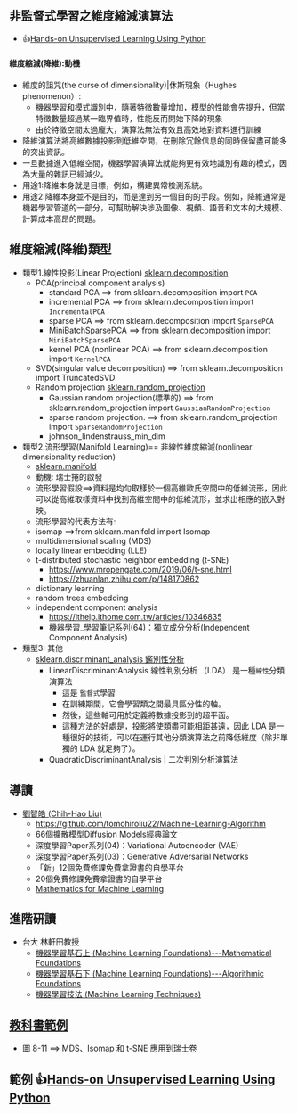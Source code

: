 ## 非監督式學習之維度縮減演算法
- 👍[Hands-on Unsupervised Learning Using Python](https://learning.oreilly.com/library/view/hands-on-unsupervised-learning/9781492035633/) 

#### 維度縮減(降維):動機
- 維度的詛咒(the curse of dimensionality)|休斯現象（Hughes phenomenon）:
  - 機器學習和模式識別中，隨著特徵數量增加，模型的性能會先提升，但當特徵數量超過某一臨界值時，性能反而開始下降的現象
  - 由於特徵空間太過龐大，演算法無法有效且高效地對資料進行訓練
- 降維演算法將高維數據投影到低維空間，在刪除冗餘信息的同時保留盡可能多的突出資訊。
- 一旦數據進入低維空間，機器學習演算法就能夠更有效地識別有趣的模式，因為大量的雜訊已經減少。
- 用途1:降維本身就是目標，例如，構建異常檢測系統。
- 用途2:降維本身並不是目的，而是達到另一個目的的手段。例如，降維通常是機器學習管道的一部分，可幫助解決涉及圖像、視頻、語音和文本的大規模、計算成本高昂的問題。

## 維度縮減(降維)類型 
- 類型1.線性投影(Linear Projection)  [sklearn.decomposition](https://scikit-learn.org/stable/api/sklearn.decomposition.html)
  - PCA(principal component analysis)
    - standard PCA ==> from sklearn.decomposition import `PCA`
    - incremental PCA ==>  from sklearn.decomposition import  `IncrementalPCA`
    - sparse PCA  ==>  from sklearn.decomposition import `SparsePCA`
    - MiniBatchSparsePCA ==> from sklearn.decomposition import `MiniBatchSparsePCA`
    - kernel PCA (nonlinear PCA) ==>  from sklearn.decomposition import `KernelPCA`
  - SVD(singular value decomposition) ==>  from sklearn.decomposition import TruncatedSVD
  - Random projection  [sklearn.random_projection](https://scikit-learn.org/stable/api/sklearn.random_projection.html)
    - Gaussian random projection(標準的) ==> from sklearn.random_projection import `GaussianRandomProjection`
    - sparse random projection.  ==> from sklearn.random_projection import `SparseRandomProjection`
    - johnson_lindenstrauss_min_dim
- 類型2.流形學習(Manifold Learning)== 非線性維度縮減(nonlinear dimensionality reduction)
  - [sklearn.manifold](https://scikit-learn.org/stable/api/sklearn.manifold.html)
  - 動機: 瑞士捲的啟發
  - 流形學習假設==>資料是均勻取樣於一個高維歐氏空間中的低維流形，因此可以從高維取樣資料中找到高維空間中的低維流形，並求出相應的嵌入對映。
  - 流形學習的代表方法有:
  - isomap ==>from sklearn.manifold import Isomap
  - multidimensional scaling (MDS)
  - locally linear embedding (LLE)
  - t-distributed stochastic neighbor embedding (t-SNE)
    - https://www.mropengate.com/2019/06/t-sne.html
    - https://zhuanlan.zhihu.com/p/148170862 
  - dictionary learning
  - random trees embedding
  - independent component analysis
    - https://ithelp.ithome.com.tw/articles/10346835
    - 機器學習_學習筆記系列(64)：獨立成分分析(Independent Component Analysis)  
- 類型3: 其他
  - [sklearn.discriminant_analysis 鑑別性分析](https://scikit-learn.org/stable/api/sklearn.discriminant_analysis.html)
    - LinearDiscriminantAnalysis 線性判別分析 （LDA） 是一種`線性`分類演算法
      - 這是 `監督式`學習
      - 在訓練期間，它會學習類之間最具區分性的軸。
      - 然後，這些軸可用於定義將數據投影到的超平面。
      - 這種方法的好處是，投影將使類盡可能相距甚遠，因此 LDA 是一種很好的技術，可以在運行其他分類演算法之前降低維度（除非單獨的 LDA 就足夠了）。
    - QuadraticDiscriminantAnalysis | 二次判別分析演算法

## 導讀
- [劉智皓 (Chih-Hao Liu)](https://tomohiroliu22.medium.com/)
  - https://github.com/tomohiroliu22/Machine-Learning-Algorithm
  - 66個擴散模型Diffusion Models經典論文
  - 深度學習Paper系列(04)：Variational Autoencoder (VAE)
  - 深度學習Paper系列(03)：Generative Adversarial Networks
  - 「新」12個免費修課免費拿證書的自學平台
  - 20個免費修課免費拿證書的自學平台
  - [Mathematics for Machine Learning](https://mml-book.github.io/)

## 進階研讀
- 台大 林軒田教授
  - [機器學習基石上 (Machine Learning Foundations)---Mathematical Foundations ](https://www.coursera.org/learn/ntumlone-mathematicalfoundations)
  - [機器學習基石下 (Machine Learning Foundations)---Algorithmic Foundations](https://www.coursera.org/learn/ntumlone-algorithmicfoundations)
  - [機器學習技法 (Machine Learning Techniques)](https://www.coursera.org/learn/machine-learning-techniques)

## [教科書範例](非監督式學習之維度縮減演算法_教科書範例.md)
- 圖 8-11 ==> MDS、Isomap 和 t-SNE 應用到瑞士卷
## 範例 👍[Hands-on Unsupervised Learning Using Python](https://learning.oreilly.com/library/view/hands-on-unsupervised-learning/9781492035633/) 
